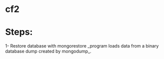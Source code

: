 # cf2
<h1>Steps:</h1>
1- Restore database with mongorestore _program loads data from a binary database dump created by mongodump_.

